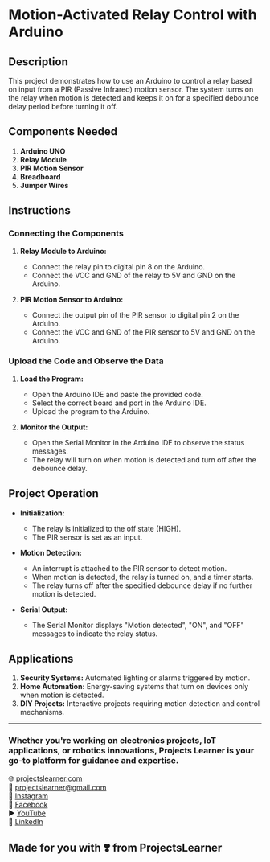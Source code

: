 # Motion-Activated Relay Control with Arduino

## Description

This project demonstrates how to use an Arduino to control a relay based on input from a PIR (Passive Infrared) motion sensor. The system turns on the relay when motion is detected and keeps it on for a specified debounce delay period before turning it off.

## Components Needed

1. **Arduino UNO**
2. **Relay Module**
3. **PIR Motion Sensor**
4. **Breadboard**
5. **Jumper Wires**

## Instructions

### Connecting the Components

1. **Relay Module to Arduino:**
   - Connect the relay pin to digital pin 8 on the Arduino.
   - Connect the VCC and GND of the relay to 5V and GND on the Arduino.

2. **PIR Motion Sensor to Arduino:**
   - Connect the output pin of the PIR sensor to digital pin 2 on the Arduino.
   - Connect the VCC and GND of the PIR sensor to 5V and GND on the Arduino.

### Upload the Code and Observe the Data

1. **Load the Program:**
   - Open the Arduino IDE and paste the provided code.
   - Select the correct board and port in the Arduino IDE.
   - Upload the program to the Arduino.

2. **Monitor the Output:**
   - Open the Serial Monitor in the Arduino IDE to observe the status messages.
   - The relay will turn on when motion is detected and turn off after the debounce delay.

## Project Operation

- **Initialization:**
  - The relay is initialized to the off state (HIGH).
  - The PIR sensor is set as an input.

- **Motion Detection:**
  - An interrupt is attached to the PIR sensor to detect motion.
  - When motion is detected, the relay is turned on, and a timer starts.
  - The relay turns off after the specified debounce delay if no further motion is detected.

- **Serial Output:**
  - The Serial Monitor displays "Motion detected", "ON", and "OFF" messages to indicate the relay status.

## Applications

1. **Security Systems:** Automated lighting or alarms triggered by motion.
2. **Home Automation:** Energy-saving systems that turn on devices only when motion is detected.
3. **DIY Projects:** Interactive projects requiring motion detection and control mechanisms.

---

### Whether you're working on electronics projects, IoT applications, or robotics innovations, Projects Learner is your go-to platform for guidance and expertise.

🌐 [projectslearner.com](https://www.projectslearner.com)  
📧 [projectslearner@gmail.com](mailto:projectslearner@gmail.com)  
📸 [Instagram](https://www.instagram.com/projectslearner/)  
📘 [Facebook](https://www.facebook.com/projectslearner)  
▶️ [YouTube](https://www.youtube.com/@ProjectsLearner)  
📘 [LinkedIn](https://www.linkedin.com/in/projectslearner)  

## Made for you with ❣️ from ProjectsLearner